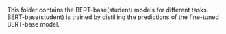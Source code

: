 This folder contains the BERT-base(student) models for different tasks.  <br />
BERT-base(student) is trained by distilling the predictions of the fine-tuned BERT-base model.
